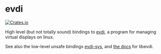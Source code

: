 # evdi

[![Crates.io](https://img.shields.io/crates/v/evdi)](https://crates.io/crates/evdi)

High level (but not totally sound) bindings to [evdi](https://github.com/DisplayLink/evdi), a program for managing virtual
displays on linux.

See also the low-level unsafe bindings [evdi-sys](https://crates.io/crates/evdi-sys),
and [the docs](https://displaylink.github.io/evdi/) for libevdi.
